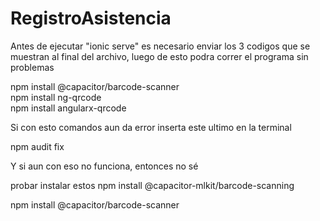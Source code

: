 ﻿# RegistroAsistencia
Antes de ejecutar "ionic serve" es necesario enviar los 3 codigos que se muestran al final del archivo, luego de esto podra correr el programa sin problemas

npm install @capacitor/barcode-scanner
<br />
npm install ng-qrcode
<br />
npm install angularx-qrcode

Si con esto comandos aun da error inserta este ultimo en la terminal

npm audit fix

Y si aun con eso no funciona, entonces no sé 

probar instalar estos 
npm install @capacitor-mlkit/barcode-scanning

npm install @capacitor/barcode-scanner
